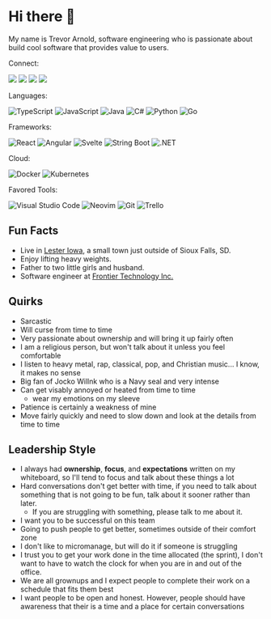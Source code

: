 # Hi there 👋

My name is Trevor Arnold, software engineering who is passionate about build cool software that provides value to users. 

Connect:

<a href="https://www.linkedin.com/in/trevorarnold/" target="_blank"><img src="https://img.shields.io/badge/linkedin-%230077B5.svg?style=for-the-badge&logo=linkedin&logoColor=white" /></a>
<a href="https://twitter.com/TrevorArnold9" target="_blank"><img src="https://img.shields.io/badge/Twitter-1DA1F2?style=for-the-badge&logo=twitter&logoColor=white" /></a>
<a href="https://www.instagram.com/tretrearnold" target="_blank"><img src="https://img.shields.io/badge/Instagram-%23E4405F.svg?style=for-the-badge&logo=Instagram&logoColor=white" /></a>
<a href="https://trevorarnold.substack.com/" target="_blank"><img src="https://img.shields.io/badge/Substack-%23006f5c.svg?style=for-the-badge&logo=substack&logoColor=FF6719" /></a>

Languages:

![TypeScript](https://img.shields.io/badge/typescript-%23007ACC.svg?style=for-the-badge&logo=typescript&logoColor=white)
![JavaScript](https://img.shields.io/badge/JavaScript-F7DF1E?style=for-the-badge&logo=javascript&logoColor=black)
![Java](https://img.shields.io/badge/java-%23ED8B00.svg?style=for-the-badge&logo=openjdk&logoColor=white)
![C#](https://img.shields.io/badge/c%23-%23239120.svg?style=for-the-badge&logo=c-sharp&logoColor=white)
![Python](https://img.shields.io/badge/python-3670A0?style=for-the-badge&logo=python&logoColor=ffdd54)
![Go](https://img.shields.io/badge/Go-00ADD8?style=for-the-badge&logo=go&logoColor=white)

Frameworks:

![React](https://img.shields.io/badge/react-%2320232a.svg?style=for-the-badge&logo=react&logoColor=%2361DAFB)
![Angular](https://img.shields.io/badge/Angular-DD0031?style=for-the-badge&logo=angular&logoColor=white)
![Svelte](https://img.shields.io/badge/svelte-%23f1413d.svg?style=for-the-badge&logo=svelte&logoColor=white)
![String Boot](https://img.shields.io/badge/Spring-6DB33F?style=for-the-badge&logo=spring&logoColor=white)
![.NET](https://img.shields.io/badge/.NET-5C2D91?style=for-the-badge&logo=.net&logoColor=white)

Cloud:

![Docker](https://img.shields.io/badge/docker-%230db7ed.svg?style=for-the-badge&logo=docker&logoColor=white)
![Kubernetes](https://img.shields.io/badge/kubernetes-%23326ce5.svg?style=for-the-badge&logo=kubernetes&logoColor=white)


Favored Tools:

![Visual Studio Code](https://img.shields.io/badge/Visual%20Studio%20Code-0078d7.svg?style=for-the-badge&logo=visual-studio-code&logoColor=white)
![Neovim](https://img.shields.io/badge/NeoVim-%2357A143.svg?&style=for-the-badge&logo=neovim&logoColor=white)
![Git](https://img.shields.io/badge/git-%23F05033.svg?style=for-the-badge&logo=git&logoColor=white)
![Trello](https://img.shields.io/badge/Trello-%23026AA7.svg?style=for-the-badge&logo=Trello&logoColor=white)

## Fun Facts
- Live in <a href="https://www.lesteriowa.com" target="_blank">Lester Iowa</a>, a small town just outside of Sioux Falls, SD. <a href="https://twitter.com/TrevorArnold9" target="_blank"></a>
- Enjoy lifting heavy weights.
- Father to two little girls and husband.
- Software engineer at <a href="https://www.fti-net.com/" target="_blank">Frontier Technology Inc.</a>

## Quirks
- Sarcastic
- Will curse from time to time
- Very passionate about ownership and will bring it up fairly often
- I am a religious person, but won't talk about it unless you feel comfortable
- I listen to heavy metal, rap, classical, pop, and Christian music... I know, it makes no sense
- Big fan of Jocko Willnk who is a Navy seal and very intense
- Can get visably annoyed or heated from time to time
    - wear my emotions on my sleeve
- Patience is certainly a weakness of mine
- Move fairly quickly and need to slow down and look at the details from time to time

## Leadership Style
- I always had __ownership__, __focus__, and __expectations__ written on my whiteboard, so I'll tend to focus and talk about these things a lot
- Hard conversations don't get better with time, if you need to talk about something that is not going to be fun, talk about it sooner rather than later.
    - If you are struggling with something, please talk to me about it.
- I want you to be successful on this team
- Going to push people to get better, sometimes outside of their comfort zone
- I don't like to micromanage, but will do it if someone is struggling
- I trust you to get your work done in the time allocated (the sprint), I don't want to have to watch the clock for when you are in and out of the office. 
- We are all grownups and I expect people to complete their work on a schedule that fits them best
- I want people to be open and honest. However, people should have awareness that their is a time and a place for certain conversations

<!--
**tlarnold10/tlarnold10** is a ✨ _special_ ✨ repository because its `README.md` (this file) appears on your GitHub profile.

Here are some ideas to get you started:

- 🔭 I’m currently working on ...
- 🌱 I’m currently learning ...
- 👯 I’m looking to collaborate on ...
- 🤔 I’m looking for help with ...
- 💬 Ask me about ...
- 📫 How to reach me: ...
- 😄 Pronouns: ...
- ⚡ Fun fact: ...
-->
